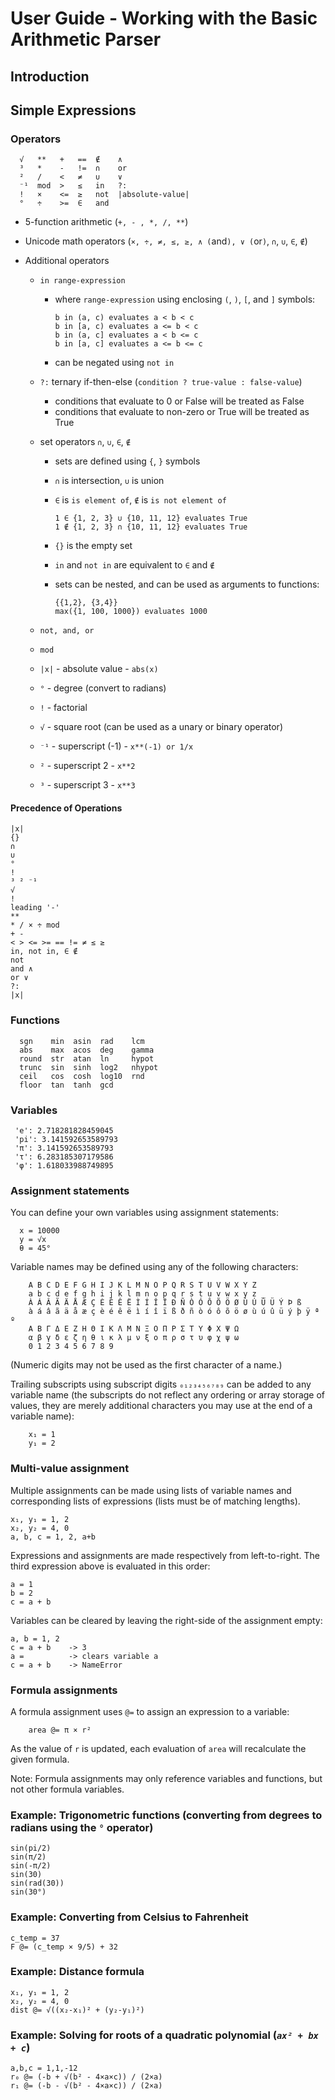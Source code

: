 # User Guide - Working with the Basic Arithmetic Parser

## Introduction

## Simple Expressions

### Operators

      √   **   +   ==  ∉    ∧
      ³   *    -   !=  ∩    or
      ²   /    <   ≠   ∪    ∨
      ⁻¹  mod  >   ≤   in   ?:
      !   ×    <=  ≥   not  |absolute-value|
      °   ÷    >=  ∈   and

- 5-function arithmetic (`+, - , *, /, **`)

- Unicode math operators (`×, ÷, ≠, ≤, ≥, ∧ (`and`), ∨ (`or`)`, `∩`, `∪`, `∈`, `∉`)

- Additional operators

  - `in range-expression`
    - where `range-expression` using enclosing `(`, `)`, `[`, and `]`
      symbols:
      
          b in (a, c) evaluates a < b < c
          b in [a, c) evaluates a <= b < c
          b in (a, c] evaluates a < b <= c
          b in [a, c] evaluates a <= b <= c

    - can be negated using `not in`

  - `?:` ternary if-then-else (`condition ? true-value : false-value`)
    - conditions that evaluate to 0 or False will be treated as False
    - conditions that evaluate to non-zero or True will be treated as True

  - set operators `∩`, `∪`, `∈`, `∉`
    - sets are defined using `{`, `}` symbols    
    - `∩` is intersection, `∪` is union
    - `∈` is `is element of`, `∉` is `is not element of`

          1 ∈ {1, 2, 3} ∪ {10, 11, 12} evaluates True
          1 ∉ {1, 2, 3} ∩ {10, 11, 12} evaluates True

    - `{}` is the empty set
    - `in` and `not in` are equivalent to `∈` and `∉`
    - sets can be nested, and can be used as arguments to functions:
    
          {{1,2}, {3,4}}
          max({1, 100, 1000}) evaluates 1000

  - `not, and, or`
  - `mod`
  - `|x|` - absolute value - `abs(x)`
  - `°` - degree (convert to radians)
  - `!` - factorial
  - `√` - square root (can be used as a unary or binary operator)
  - `⁻¹` - superscript (-1) - `x**(-1) or 1/x`
  - `²` - superscript 2 - `x**2`
  - `³` - superscript 3 - `x**3`

#### Precedence of Operations

    |x|
    {}
    ∩
    ∪
    °
    !
    ³ ² ⁻¹
    √
    !    
    leading '-'
    **
    * / × ÷ mod
    + -
    < > <= >= == != ≠ ≤ ≥
    in, not in, ∈ ∉
    not
    and ∧
    or ∨
    ?:
    |x|

### Functions

      sgn    min  asin  rad    lcm
      abs    max  acos  deg    gamma
      round  str  atan  ln     hypot
      trunc  sin  sinh  log2   nhypot
      ceil   cos  cosh  log10  rnd
      floor  tan  tanh  gcd    

### Variables

     'e': 2.718281828459045
     'pi': 3.141592653589793
     'π': 3.141592653589793
     'τ': 6.283185307179586
     'φ': 1.618033988749895

### Assignment statements

You can define your own variables using assignment statements:

      x = 10000
      y = √x
      θ = 45°

Variable names may be defined using any of the following characters:

        A B C D E F G H I J K L M N O P Q R S T U V W X Y Z
        a b c d e f g h i j k l m n o p q r s t u v w x y z _
        À Á Â Ã Ä Å Æ Ç È É Ê Ë Ì Í Î Ï Ð Ñ Ò Ó Ô Õ Ö Ø Ù Ú Û Ü Ý Þ ß
        à á â ã ä å æ ç è é ê ë ì í î ï ß ð ñ ò ó ô õ ö ø ù ú û ü ý þ ÿ ª º
        Α Β Γ Δ Ε Ζ Η Θ Ι Κ Λ Μ Ν Ξ Ο Π Ρ Σ Τ Υ Φ Χ Ψ Ω
        α β γ δ ε ζ η θ ι κ λ μ ν ξ ο π ρ σ τ υ φ χ ψ ω
        0 1 2 3 4 5 6 7 8 9

(Numeric digits may not be used as the first character of a name.)

Trailing subscripts using subscript digits `₀₁₂₃₄₅₆₇₈₉` can be added to any variable 
name (the subscripts do
not reflect any ordering or array storage of values, they are merely additional 
characters you may use at the end of a variable name):
  
        x₁ = 1
        y₁ = 2


### Multi-value assignment

Multiple assignments can be made using lists of variable names and
corresponding lists of expressions (lists must be of matching lengths).

    x₁, y₁ = 1, 2
    x₂, y₂ = 4, 0
    a, b, c = 1, 2, a+b

Expressions and assignments are made respectively from left-to-right. The
third expression above is evaluated in this order:

    a = 1
    b = 2
    c = a + b

Variables can be cleared by leaving the right-side of the assignment empty:

    a, b = 1, 2
    c = a + b    -> 3
    a =          -> clears variable a
    c = a + b    -> NameError

### Formula assignments

A formula assignment uses `@=` to assign an expression to a variable:

        area @= π × r²

As the value of `r` is updated, each evaluation of `area` will recalculate the given formula.

Note: Formula assignments may only reference variables and functions, but
not other formula variables.


### Example: Trigonometric functions (converting from degrees to radians using the `°` operator)

    sin(pi/2)
    sin(π/2)
    sin(-π/2)
    sin(30)
    sin(rad(30))
    sin(30°)

### Example: Converting from Celsius to Fahrenheit

    c_temp = 37
    F @= (c_temp × 9/5) + 32

### Example: Distance formula

    x₁, y₁ = 1, 2
    x₂, y₂ = 4, 0
    dist @= √((x₂-x₁)² + (y₂-y₁)²)

### Example: Solving for roots of a quadratic polynomial (_`ax² + bx + c`_)

    a,b,c = 1,1,-12
    r₀ @= (-b + √(b² - 4×a×c)) / (2×a)
    r₁ @= (-b - √(b² - 4×a×c)) / (2×a)
